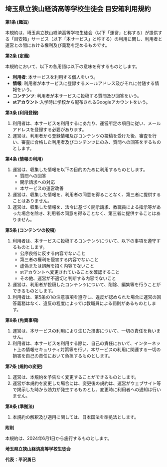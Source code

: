 ## **埼玉県立狭山経済高等学校生徒会 目安箱利用規約**

**第1条 (趣旨)**

本規約は、埼玉県立狭山経済高等学校生徒会（以下「運営」と称する）が提供する「目安箱」サービス（以下「本サービス」と称する）の利用に関し、利用者と運営との間における権利及び義務を定めるものです。

**第2条 (定義)**

本規約において、以下の各用語は以下の意味を有するものとします。

* **利用者**: 本サービスを利用する個人をいう。  
* **情報**: 利用者が本サービスに登録するメールアドレス及びそれに付随する情報をいう。  
* **コンテンツ**: 利用者が本サービスに投稿する質問及び回答をいう。  
* **stアカウント**:入学時に学校から配布されるGoogleアカウントをいう。

**第3条 (利用登録)**

1. 利用者は、本サービスを利用するにあたり、運営所定の項目に従い、メールアドレスを登録する必要があります。  
2. 運営は、利用者から登録情報及びコンテンツの投稿を受けた後、審査を行い、審査に合格した利用者及びコンテンツにのみ、質問への回答をするものとします。

**第4条 (情報の利用)**

1. 運営は、収集した情報を以下の目的のために利用するものとします。  
   * 質問への回答  
   * 開示請求への対応  
   * 本サービスの運営改善  
2. 運営は、収集した情報を、利用者の同意を得ることなく、第三者に提供することはありません。  
3. 運営は、収集した情報を、法令に基づく開示請求、教職員による指示等があった場合を除き、利用者の同意を得ることなく、第三者に提供することはありません。

**第5条 (コンテンツの投稿)**

1. 利用者は、本サービスに投稿するコンテンツについて、以下の事項を遵守するものとします。  
   * 公序良俗に反する内容でないこと  
   * 第三者の権利を侵害する内容でないこと  
   * 虚偽または誤解を招く内容でないこと  
   * stアカウントへ変更されていることを確認すること  
   * その他、運営が不適切と判断する内容でないこと  
2. 運営は、利用者が投稿したコンテンツについて、削除、編集等を行うことができるものとします。  
3. 利用者は、第5条の1の注意事項を遵守し、違反が認められた場合に運営の回答義務はなく、違反の程度によっては教職員による罰則があるものとします。

**第6条 (免責事項)**

1. 運営は、本サービスの利用により生じた損害について、一切の責任を負いません。  
2. 利用者は、本サービスを利用する際に、自己の責任において、インターネット上の情報セキュリティ対策等を行い、本サービスの利用に関連する一切の損害を自己の責任において負担するものとします。

**第7条 (規約の変更)**

1. 運営は、本規約を予告なく変更することができるものとします。  
2. 運営が本規約を変更した場合には、変更後の規約は、運営がウェブサイト等で掲示した時から効力が発生するものとし、変更時に利用者への通知は行いません。

**第8条 (準拠法)**

1. 本規約の解釈及び適用に関しては、日本国法を準拠法とします。

**附則**

本規約は、2024年6月1日から施行するものとします。

**埼玉県立狭山経済高等学校生徒会**

**代表：平沢勇巳**



